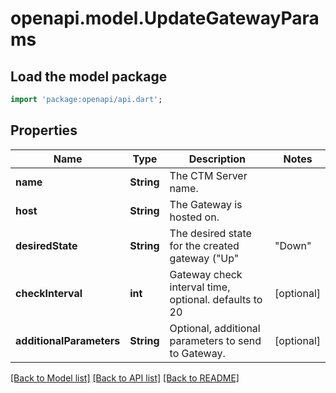 # openapi.model.UpdateGatewayParams

## Load the model package
```dart
import 'package:openapi/api.dart';
```

## Properties
Name | Type | Description | Notes
------------ | ------------- | ------------- | -------------
**name** | **String** | The CTM Server name. | 
**host** | **String** | The Gateway is hosted on. | 
**desiredState** | **String** | The desired state for the created gateway (\"Up\" | \"Down\" | \"Ignored\"). | [optional] 
**checkInterval** | **int** | Gateway check interval time, optional. defaults to 20 | [optional] 
**additionalParameters** | **String** | Optional, additional parameters to send to Gateway. | [optional] 

[[Back to Model list]](../README.md#documentation-for-models) [[Back to API list]](../README.md#documentation-for-api-endpoints) [[Back to README]](../README.md)


